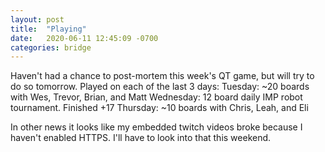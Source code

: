 ```yaml
---
layout: post
title:  "Playing"
date:   2020-06-11 12:45:09 -0700
categories: bridge
---
```


Haven't had a chance to post-mortem this week's QT game, but will try to do so tomorrow. Played on each of the last 3 days:
Tuesday: ~20 boards with Wes, Trevor, Brian, and Matt
Wednesday: 12 board daily IMP robot tournament. Finished +17
Thursday: ~10 boards with Chris, Leah, and Eli

In other news it looks like my embedded twitch videos broke because I haven't enabled HTTPS. I'll have to look into that this weekend.
